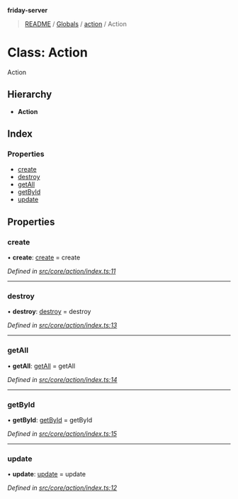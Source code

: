 **friday-server**

> [README](../README.md) / [Globals](../globals.md) / [action](../modules/action.md) / Action

# Class: Action

Action

## Hierarchy

* **Action**

## Index

### Properties

* [create](action.action-1.md#create)
* [destroy](action.action-1.md#destroy)
* [getAll](action.action-1.md#getall)
* [getById](action.action-1.md#getbyid)
* [update](action.action-1.md#update)

## Properties

### create

•  **create**: [create](../modules/action.md#create) = create

*Defined in [src/core/action/index.ts:11](https://github.com/friday-ai/friday/blob/cd1d9b5/server/src/core/action/index.ts#L11)*

___

### destroy

•  **destroy**: [destroy](../modules/action.md#destroy) = destroy

*Defined in [src/core/action/index.ts:13](https://github.com/friday-ai/friday/blob/cd1d9b5/server/src/core/action/index.ts#L13)*

___

### getAll

•  **getAll**: [getAll](../modules/action.md#getall) = getAll

*Defined in [src/core/action/index.ts:14](https://github.com/friday-ai/friday/blob/cd1d9b5/server/src/core/action/index.ts#L14)*

___

### getById

•  **getById**: [getById](../modules/action.md#getbyid) = getById

*Defined in [src/core/action/index.ts:15](https://github.com/friday-ai/friday/blob/cd1d9b5/server/src/core/action/index.ts#L15)*

___

### update

•  **update**: [update](../modules/action.md#update) = update

*Defined in [src/core/action/index.ts:12](https://github.com/friday-ai/friday/blob/cd1d9b5/server/src/core/action/index.ts#L12)*
